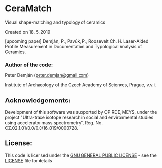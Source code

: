 # CeraMatch
Visual shape-matching and typology of ceramics

Created on 18. 5. 2019

[upcoming paper] Demján, P., Pavúk, P., Roosevelt Ch. H. Laser-Aided Profile Measurement in Documentation and Typological Analysis of Ceramics.

### Author of the code:
Peter Demján (peter.demjan@gmail.com)

Institute of Archaeology of the Czech Academy of Sciences, Prague, v.v.i.

## Acknowledgements: <a name="acknowledgements"></a>

Development of this software was supported by OP RDE, MEYS, under the project "Ultra-trace isotope research in social and environmental studies using accelerator mass spectrometry", Reg. No. CZ.02.1.01/0.0/0.0/16_019/0000728.

## License: <a name="license"></a>

This code is licensed under the [GNU GENERAL PUBLIC LICENSE](https://www.gnu.org/licenses/gpl-3.0.en.html) - see the [LICENSE](LICENSE) file for details

